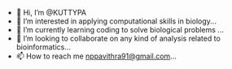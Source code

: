 - 👋 Hi, I’m @KUTTYPA
- 👀 I’m interested in applying computational skills in biology...
- 🌱 I’m currently learning coding to solve biological problems ...
- 💞️ I’m looking to collaborate on any kind of analysis related to bioinformatics...
- 📫 How to reach me nppavithra91@gmail.com...

<!---
KUTTYPA/KUTTYPA is a ✨ special ✨ repository because its `README.md` (this file) appears on your GitHub profile.
You can click the Preview link to take a look at your changes.
--->

